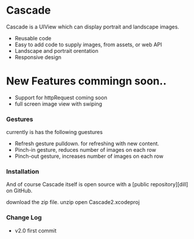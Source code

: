 # Cascade 

Cascade is a UIView which can display portrait and landscape images. 

  - Reusable code
  - Easy to add code to supply images, from assets, or web API
  - Landscape and portrait orentation
  - Responsive design

# New Features commingn soon..

  - Support for httpRequest coming soon
  - full screen image view with swiping

### Gestures
currently is has the following guestures
* Refresh gesture pulldown. for refreshing with new content.
* Pinch-in gesture, reduces number of images on each row
* Pinch-out gesture, increases number of images on each row


### Installation

And of course Cascade itself is open source with a [public repository][dill]
 on GitHub.

download the zip file.
unzip
open Cascade2.xcodeproj

### Change Log
* v2.0 first commit
